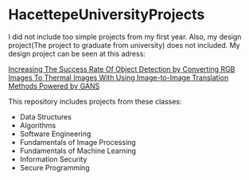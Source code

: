 # HacettepeUniversityProjects
I did not include too simple projects from my first year. Also, my design project(The project to graduate from university) does not included. My design project can be seen at this adress:

[Increasing The Success Rate Of Object Detection by Converting RGB Images To Thermal Images With Using Image-to-Image Translation Methods Powered by GANS](https://b21827943.github.io)


This repository includes projects from these classes:
- Data Structures
- Algorithms
- Software Engineering
- Fundamentals of Image Processing
- Fundamentals of Machine Learning
- Information Security
- Secure Programming 
